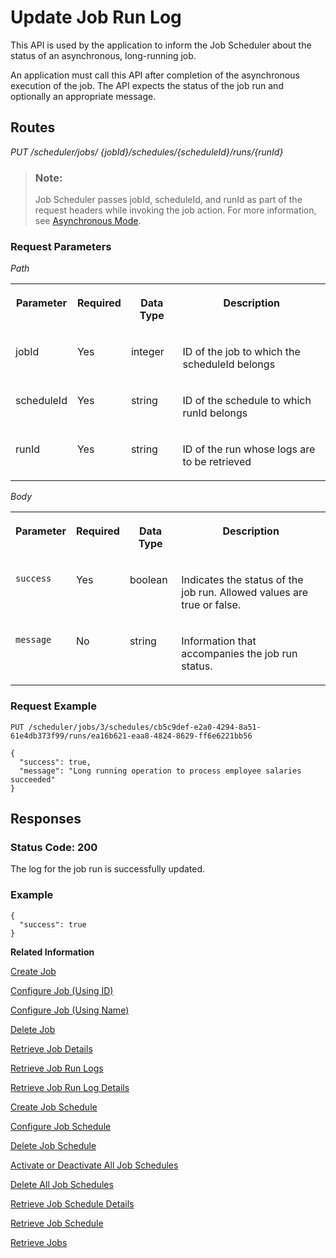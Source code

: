 <!-- loioe85da409cd574cce85eb79f059cec7d1 -->

# Update Job Run Log

This API is used by the application to inform the Job Scheduler about the status of an asynchronous, long-running job.



An application must call this API after completion of the asynchronous execution of the job. The API expects the status of the job run and optionally an appropriate message.



## Routes

*PUT /scheduler/jobs/ \{jobId\}/schedules/\{scheduleId\}/runs/\{runId\}*

> ### Note:  
> Job Scheduler passes jobId, scheduleId, and runId as part of the request headers while invoking the job action. For more information, see [Asynchronous Mode](../20---Concepts/asynchronous-mode-d9fd81c.md).



### Request Parameters

*Path* 


<table>
<tr>
<th valign="top">

Parameter

</th>
<th valign="top">

Required

</th>
<th valign="top">

Data Type

</th>
<th valign="top">

Description

</th>
</tr>
<tr>
<td valign="top">

jobId

</td>
<td valign="top">

Yes

</td>
<td valign="top">

integer

</td>
<td valign="top">

ID of the job to which the scheduleId belongs

</td>
</tr>
<tr>
<td valign="top">

scheduleId

</td>
<td valign="top">

Yes

</td>
<td valign="top">

string

</td>
<td valign="top">

ID of the schedule to which runId belongs

</td>
</tr>
<tr>
<td valign="top">

runId

</td>
<td valign="top">

Yes

</td>
<td valign="top">

string

</td>
<td valign="top">

ID of the run whose logs are to be retrieved

</td>
</tr>
</table>

*Body* 


<table>
<tr>
<th valign="top">

Parameter

</th>
<th valign="top">

Required

</th>
<th valign="top">

Data Type

</th>
<th valign="top">

Description

</th>
</tr>
<tr>
<td valign="top">

`success`

</td>
<td valign="top">

Yes

</td>
<td valign="top">

boolean

</td>
<td valign="top">

Indicates the status of the job run. Allowed values are true or false.

</td>
</tr>
<tr>
<td valign="top">

`message`

</td>
<td valign="top">

No

</td>
<td valign="top">

string

</td>
<td valign="top">

Information that accompanies the job run status.

</td>
</tr>
</table>



### Request Example

```
PUT /scheduler/jobs/3/schedules/cb5c9def-e2a0-4294-8a51-61e4db373f99/runs/ea16b621-eaa8-4824-8629-ff6e6221bb56

{
  "success": true,
  "message": "Long running operation to process employee salaries succeeded"
}
```



## Responses



### Status Code: 200

The log for the job run is successfully updated.



### Example

```
{
  "success": true
}
```



**Related Information**  


[Create Job](create-job-2c1ecb6.md "This API creates a job by accepting one or more job schedules to be created.")

[Configure Job \(Using ID\)](configure-job-using-id-514f2f6.md "This API configures a job with the updated runtime information using job ID.")

[Configure Job \(Using Name\)](configure-job-using-name-5790b8a.md "This API configures a job with the updated runtime information using job name.")

[Delete Job](delete-job-cd8feb7.md "This API deletes a job and all its runtime information such as schedules and logs.")

[Retrieve Job Details](retrieve-job-details-815605d.md "This API retrieves the saved configuration settings of a specified job, optionally with its schedules.")

[Retrieve Job Run Logs](retrieve-job-run-logs-13d38f3.md "This API retrieves the details for a specified job schedule.")

[Retrieve Job Run Log Details](retrieve-job-run-log-details-e49a4b2.md "This API retrieves the details for a specified job run log.")

[Create Job Schedule](create-job-schedule-66ab3c1.md "This API creates a job schedule for a specified job.")

[Configure Job Schedule](configure-job-schedule-0a4d939.md "This API configures/updates the runtime information of a job schedule for a specified job.")

[Delete Job Schedule](delete-job-schedule-3066b6d.md "This API deletes the specified job schedule.")

[Activate or Deactivate All Job Schedules](activate-or-deactivate-all-job-schedules-fe9650b.md "This API activates or deactivates all the existing schedules for a job.")

[Delete All Job Schedules](delete-all-job-schedules-0aab1ab.md "This API deletes all the schedules of the specified job.")

[Retrieve Job Schedule Details](retrieve-job-schedule-details-fa16c72.md "This API retrieves the saved configuration settings of a specified job schedule.")

[Retrieve Job Schedule](retrieve-job-schedule-251658d.md "This API retrieves schedule details for a specified job.")

[Retrieve Jobs](retrieve-jobs-b4d3719.md "Retrieve all jobs in a service instance.")

